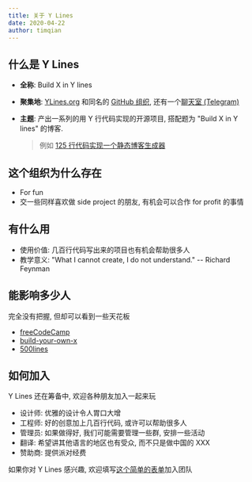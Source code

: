 ```yaml
---
title: 关于 Y Lines
date: 2020-04-22
author: timqian
---
```


<!-- ~~~
前情提要

前天晚上, 我很幸运得发现 [YLines.org](https://ylines.org) 和同名的 GitHub 组织还没被注册

ylines 的意思是 "Build X in Y lines", 我想产出一些列的小产品, 每个产品用比较短的代码量实现, 并且搭配一篇博客.

相信做过一些 side project 的朋友都会有这个感受, 产品能否影响很多人和代码量完全没关系, 有太多利用很少的代码量影响到很多人的例子. 比如我的一个小项目, 核心代码不过100多行, 每天有几百人使用, 甚至有近 200 人付费购买了插件版.

这个项目很适合找人合作, 大家一起来做一些
~~~ -->

## 什么是 Y Lines

- **全称**: Build X in Y lines
- **聚集地**: [YLines.org](https://ylines.org) 和同名的 [GitHub 组织](https://github.com/YLines), 还有一个[聊天室 (Telegram)](https://t.me/ylines)
- **主题**: 产出一系列的用 Y 行代码实现的开源项目, 搭配题为 "Build X in Y lines" 的博客.

  > 例如 [125 行代码实现一个静态博客生成器](/static-y.html)

## 这个组织为什么存在

- For fun
- 交一些同样喜欢做 side project 的朋友, 有机会可以合作 for profit 的事情

## 有什么用

- 使用价值: 几百行代码写出来的项目也有机会帮助很多人
- 教学意义: "What I cannot create, I do not understand." -- Richard Feynman

## 能影响多少人

完全没有把握, 但却可以看到一些天花板

- [freeCodeCamp](https://www.freecodecamp.org/)
- [build-your-own-x](https://github.com/danistefanovic/build-your-own-x)
- [500lines](https://github.com/aosabook/500lines)

## 如何加入

Y Lines 还在筹备中, 欢迎各种朋友加入一起来玩

- 设计师: 优雅的设计令人胃口大增
- 工程师: 好的创意加上几百行代码, 或许可以帮助很多人
- 管理员: 如果做得好, 我们可能需要管理一些群, 安排一些活动
- 翻译: 希望讲其他语言的地区也有受众, 而不只是做中国的 XXX
- 赞助商: 提供派对经费

如果你对 Y Lines 感兴趣, 欢迎填写[这个简单的表单](https://github.com/ylines/join/issues/new?assignees=&labels=&template=join-ylines-org.md&title=Join+ylines.org)加入团队
